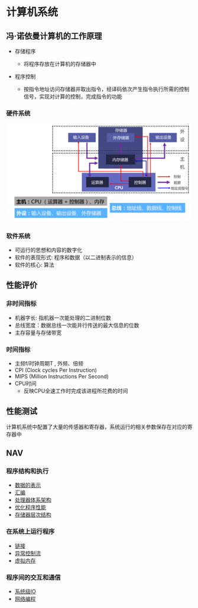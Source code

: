 # 计算机系统

## 冯·诺依曼计算机的工作原理

- 存储程序

  - 将程序存放在计算机的存储器中

- 程序控制

  - 按指令地址访问存储器并取出指令，经译码依次产生指令执行所需的控制信号，实现对计算的控制，完成指令的功能

### 硬件系统

![批注 2020-01-04 153318](/assets/批注%202020-01-04%20153318.png)

### 软件系统

- 可运行的思想和内容的数字化
- 软件的表现形式: 程序和数据（以二进制表示的信息）
- 软件的核心: 算法

## 性能评价

### 非时间指标

- 机器字长: 指机器一次能处理的二进制位数
- 总线宽度：数据总线一次能并行传送的最大信息的位数
- 主存容量与存储带宽

### 时间指标

- 主频f/时钟周期T , 外频、倍频
- CPI (Clock cycles Per Instruction)
- MIPS (Million Instructions Per Second)
- CPU时间
  - 反映CPU全速工作时完成该进程所花费的时间

## 性能测试

计算机系统中配置了大量的传感器和寄存器，系统运行的相关参数保存在对应的寄存器中

## NAV

### 程序结构和执行

- [数据的表示](./程序结构和执行/数据的表示.md)
- [汇编](./程序结构和执行/汇编.md)
- [处理器体系架构](./程序结构和执行/处理器体系架构.md)
- [优化程序性能](./程序结构和执行/优化程序性能.md)
- [存储器层次结构](./程序结构和执行/存储器层次结构.md)

### 在系统上运行程序

- [链接](./在系统上运行程序/链接.md)
- [异常控制流](./在系统上运行程序/异常控制流.md)
- [虚拟内存](./在系统上运行程序/虚拟内存.md)

### 程序间的交互和通信

- [系统级IO](./程序间的交互和通信/系统级IO.md)
- [网络编程](./程序间的交互和通信/网络编程.md)
